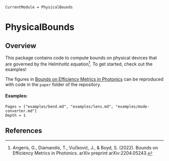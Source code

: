 ```@meta
CurrentModule = PhysicalBounds   
```

# PhysicalBounds


## Overview
This package contains code to compute bounds on physical devices that are
governed by the Helmhotlz equation[^1]. To get started, check out the examples!

The figures in [Bounds on Efficiency Metrics in Photonics](https://arxiv.org/abs/2204.05243)
can be reproduced with code in the `paper` folder of the repository.


#### Examples:
```@contents
Pages = ["examples/bend.md", "examples/lens.md", "examples/mode-converter.md"]
Depth = 1
```



## References
[^1]: Angeris, G., Diamandis, T., Vučković, J., & Boyd, S. (2022). Bounds on Efficiency Metrics in Photonics. arXiv preprint arXiv:2204.05243.
